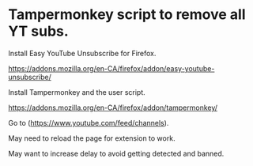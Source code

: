 #  Tampermonkey script to remove all YT subs.

Install Easy YouTube Unsubscribe for Firefox.

https://addons.mozilla.org/en-CA/firefox/addon/easy-youtube-unsubscribe/

Install Tampermonkey and the user script.

https://addons.mozilla.org/en-CA/firefox/addon/tampermonkey/

Go to (https://www.youtube.com/feed/channels). 

May need to reload the page for extension to work.

May want to increase delay to avoid getting detected and banned.

